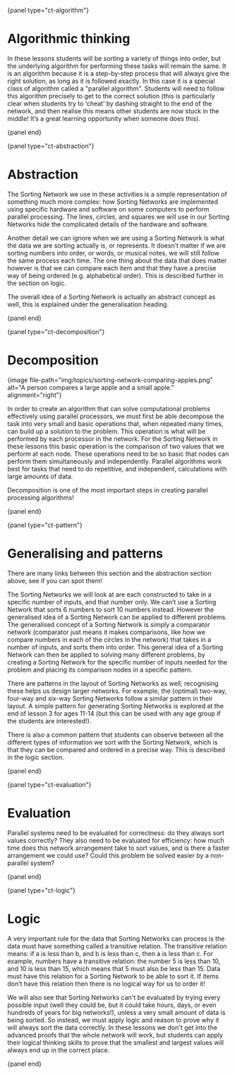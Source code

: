 {panel type="ct-algorithm"}

# Algorithmic thinking

In these lessons students will be sorting a variety of things into order, but the underlying algorithm for performing these tasks will remain the same. It is an algorithm because it is a step-by-step process that will always give the right solution, as long as it is followed exactly. In this case it is a special class of algorithm called a "parallel algorithm". Students will need to follow this algorithm precisely to get to the correct solution (this is particularly clear when students try to ‘cheat’ by dashing straight to the end of the network, and then realise this means other students are now stuck in the middle! It’s a great learning opportunity when someone does this).

{panel end}

{panel type="ct-abstraction"}

# Abstraction

The Sorting Network we use in these activities is a simple representation of something much more complex: how Sorting Networks are implemented using specific hardware and software on some computers to perform parallel processing. The lines, circles, and squares we will use in our Sorting Networks hide the complicated details of the hardware and software.

Another detail we can ignore when we are using a Sorting Network is what the data we are sorting actually is, or represents. It doesn’t matter if we are sorting numbers into order, or words, or musical notes, we will still follow the same process each time. The one thing about the data that does matter however is that we can compare each item and that they have a precise way of being ordered (e.g. alphabetical order). This is described further in the section on logic.

The overall idea of a Sorting Network is actually an abstract concept as well, this is explained under the generalisation heading.

{panel end}

{panel type="ct-decomposition"}

# Decomposition

{image file-path="img/topics/sorting-network-comparing-apples.png" alt="A person compares a large apple and a small apple." alignment="right"}

In order to create an algorithm that can solve computational problems effectively using parallel processors, we must first be able decompose the task into very small and basic operations that, when repeated many times, can build up a solution to the problem. This operation is what will be performed by each processor in the network. For the Sorting Network in these lessons this basic operation is the comparison of two values that we perform at each node. These operations need to be so basic that nodes can perform them simultaneously and independently. Parallel algorithms work best for tasks that need to do repetitive, and independent, calculations with large amounts of data.

Decomposition is one of the most important steps in creating parallel processing algorithms!

{panel end}

{panel type="ct-pattern"}

# Generalising and patterns

There are many links between this section and the abstraction section above, see if you can spot them!

The Sorting Networks we will look at are each constructed to take in a specific number of inputs, and that number only. We can’t use a Sorting Network that sorts 6 numbers to sort 10 numbers instead. However the generalised idea of a Sorting Network can be applied to different problems. The generalised concept of a Sorting Network is simply a comparator network (comparator just means it makes comparisons, like how we compare numbers in each of the circles in the network) that takes in a number of inputs, and sorts them into order. This general idea of a Sorting Network can then be applied to solving many different problems, by creating a Sorting Network for the specific number of inputs needed for the problem and placing its comparison nodes in a specific pattern.

There are patterns in the layout of Sorting Networks as well; recognising these helps us design larger networks. For example, the (optimal) two-way, four-way and six-way Sorting Networks follow a similar pattern in their layout. A simple pattern for generating Sorting Networks is explored at the end of lesson 3 for ages 11-14 (but this can be used with any age group if the students are interested!).

There is also a common pattern that students can observe between all the different types of information we sort with the Sorting Network, which is that they can be compared and ordered in a precise way. This is described in the logic section.

{panel end}

{panel type="ct-evaluation"}

# Evaluation

Parallel systems need to be evaluated for correctness: do they always sort values correctly? They also need to be evaluated for efficiency: how much time does this network arrangement take to sort values, and is there a faster arrangement we could use? Could this problem be solved easier by a non-parallel system?

{panel end}

{panel type="ct-logic"}

# Logic

A very important rule for the data that Sorting Networks can process is the data must have something called a transitive relation. The transitive relation means: if a is less than b, and b is less than c, then a is less than c. For example, numbers have a transitive relation: the number 5 is less than 10, and 10 is less than 15, which means that 5 must also be less than 15. Data must have this relation for a Sorting Network to be able to sort it. If items don’t have this relation then there is no logical way for us to order it!

We will also see that Sorting Networks can't be evaluated by trying every possible input (well they could be, but it could take hours, days, or even hundreds of years for big networks!), unless a very small amount of data is being sorted. So instead, we must apply logic and reason to prove why it will always sort the data correctly. In these lessons we don't get into the advanced proofs that the whole network will work, but students can apply their logical thinking skills to prove that the smallest and largest values will always end up in the correct place.

{panel end}